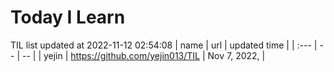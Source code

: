 # Today I Learn 
TIL list updated at 2022-11-12 02:54:08
| name | url | updated time |
| :--- | -- | -- |
| yejin | https://github.com/yejin013/TIL | Nov 7, 2022,  |
